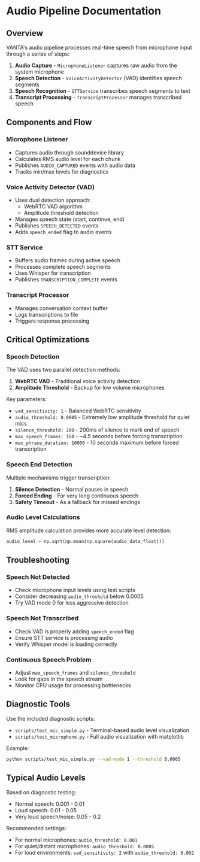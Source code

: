 # Audio Pipeline Documentation

## Overview

VANTA's audio pipeline processes real-time speech from microphone input through a series of steps:

1. **Audio Capture** - `MicrophoneListener` captures raw audio from the system microphone
2. **Speech Detection** - `VoiceActivityDetector` (VAD) identifies speech segments
3. **Speech Recognition** - `STTService` transcribes speech segments to text
4. **Transcript Processing** - `TranscriptProcessor` manages transcribed speech

## Components and Flow

### Microphone Listener
- Captures audio through sounddevice library
- Calculates RMS audio level for each chunk
- Publishes `AUDIO_CAPTURED` events with audio data
- Tracks min/max levels for diagnostics

### Voice Activity Detector (VAD)
- Uses dual detection approach:
  - WebRTC VAD algorithm
  - Amplitude threshold detection
- Manages speech state (start, continue, end)
- Publishes `SPEECH_DETECTED` events
- Adds `speech_ended` flag to audio events

### STT Service
- Buffers audio frames during active speech
- Processes complete speech segments
- Uses Whisper for transcription
- Publishes `TRANSCRIPTION_COMPLETE` events

### Transcript Processor
- Manages conversation context buffer
- Logs transcriptions to file
- Triggers response processing

## Critical Optimizations

### Speech Detection
The VAD uses two parallel detection methods:
1. **WebRTC VAD** - Traditional voice activity detection
2. **Amplitude Threshold** - Backup for low volume microphones

Key parameters:
- `vad_sensitivity: 1` - Balanced WebRTC sensitivity
- `audio_threshold: 0.0005` - Extremely low amplitude threshold for quiet mics
- `silence_threshold: 200` - 200ms of silence to mark end of speech
- `max_speech_frames: 150` - ~4.5 seconds before forcing transcription
- `max_phrase_duration: 10000` - 10 seconds maximum before forced transcription

### Speech End Detection
Multiple mechanisms trigger transcription:
1. **Silence Detection** - Normal pauses in speech
2. **Forced Ending** - For very long continuous speech
3. **Safety Timeout** - As a fallback for missed endings

### Audio Level Calculations
RMS amplitude calculation provides more accurate level detection:
```python
audio_level = np.sqrt(np.mean(np.square(audio_data_float)))
```

## Troubleshooting

### Speech Not Detected
- Check microphone input levels using test scripts
- Consider decreasing `audio_threshold` below 0.0005
- Try VAD mode 0 for less aggressive detection

### Speech Not Transcribed
- Check VAD is properly adding `speech_ended` flag
- Ensure STT service is processing audio
- Verify Whisper model is loading correctly

### Continuous Speech Problem
- Adjust `max_speech_frames` and `silence_threshold`
- Look for gaps in the speech stream
- Monitor CPU usage for processing bottlenecks

## Diagnostic Tools

Use the included diagnostic scripts:
- `scripts/test_mic_simple.py` - Terminal-based audio level visualization
- `scripts/test_microphone.py` - Full audio visualization with matplotlib

Example:
```bash
python scripts/test_mic_simple.py --vad-mode 1 --threshold 0.0005
```

## Typical Audio Levels

Based on diagnostic testing:
- Normal speech: 0.001 - 0.01
- Loud speech: 0.01 - 0.05
- Very loud speech/noise: 0.05 - 0.2

Recommended settings:
- For normal microphones: `audio_threshold: 0.001`
- For quiet/distant microphones: `audio_threshold: 0.0005`
- For loud environments: `vad_sensitivity: 2` with `audio_threshold: 0.002`
